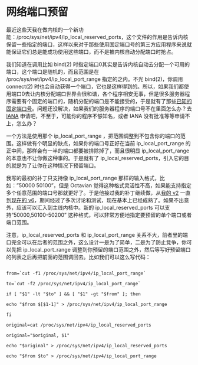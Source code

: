 

# 网络端口预留

最近这些天我在做内核的一个新功能：/proc/sys/net/ipv4/ip_local_reserved_ports，这个文件的作用是告诉内核保留一些指定的端口，这样以来对于那些使用固定端口号的第三方应用程序来说就能保证它们总是能成功使用这些端口，而不是被内核自动分配端口时抢占。

我们知道在调用比如 bind(2) 时指定端口0其实是告诉内核自动去分配一个可用的端口，这个端口是随机的，而且范围是在 /proc/sys/net/ipv4/ip_local_port_range 指定的之内。不光 bind(2)，你调用 connect(2) 时也会自动获得一个端口，它也是这样得到的。所以，如果我们都使用端口0去让内核分配端口世界会很和谐，各个程序相安无事，但是很多服务器程序需要有个固定的端口的，随机分配的端口是不能接受的，于是就有了那些[已知的固定端口号](http://en.wikipedia.org/wiki/List_of_TCP_and_UDP_port_numbers)。问题还没解决，如果我们的服务器程序的端口号不在里面怎么办？去 [IANA](http://www.iana.org/assignments/port-numbers) 申请吧，不至于，可能你的程序不够知名，或者 IANA 没有批准等等申请不上，怎么办？

一个方法是使用那个 ip_local_port_range ，把范围调整到不包含你的端口的范围。这样做有个明显的缺点，如果你的端口号正好在当前 ip_local_port_range 的正中间，那样会有一半的端口都要被排除掉了，而且很明显 ip_local_port_range 的本意也不让你做这种事的。于是就有了 ip_local_reserved_ports，引入它的目的就是为了让你在这种情况下预留端口。

我写的最初的补丁只支持像 ip_local_port_range 那样的输入格式，比如：”50000 50100”，但是 Octavian 觉得这种格式灵活性不高，如果能支持指定多个任意范围的端口号那就更好了。于是他接过我的补丁继续做，从[我的 v2](http://patchwork.kernel.org/patch/76954/) 一直到[现在的 v6](http://lkml.org/lkml/2010/2/26/472)，期间经过了多次讨论和测试，现在基本上已经成熟了。如果不出意外，应该可以汇入到主线内核中。新的 ip_local_reserved_ports 可以支持“50000,50100-50200” 这种格式，可以非常方便地指定要预留的单个端口或者端口范围。

注意，ip_local_reserved_ports 和 ip_local_port_range 关系不大，前者里的端口完全可以在后者的范围之外，这么设计一是为了简单，二是为了防止竞争，你可以先把 ip_local_port_range 调整到你预留的端口范围之外，然后等写好预留端口的列表之后再把前面的范围调回去。比如我们可以这么写代码：

```shell

from=`cut -f1 /proc/sys/net/ipv4/ip_local_port_range`

to=`cut -f2 /proc/sys/net/ipv4/ip_local_port_range`

if [ "$1" -lt "$to" ] && [ "$1" -gt "$from" ]; then

echo "$from $[$1-1]" > /proc/sys/net/ipv4/ip_local_port_range

fi

original=cat /proc/sys/net/ipv4/ip_local_reserved_ports

original="$original, $1"

echo "$original" > /proc/sys/net/ipv4/ip_local_reserved_ports

echo "$from $to" > /proc/sys/net/ipv4/ip_local_port_range

```





